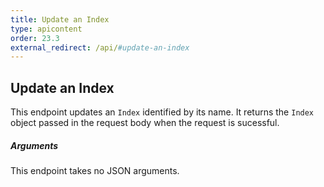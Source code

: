 ```yaml
---
title: Update an Index
type: apicontent
order: 23.3
external_redirect: /api/#update-an-index
---
```


## Update an Index

This endpoint updates an `Index` identified by its name. It returns the `Index` object passed in the request body when the request is sucessful.

##### Arguments

This endpoint takes no JSON arguments.
